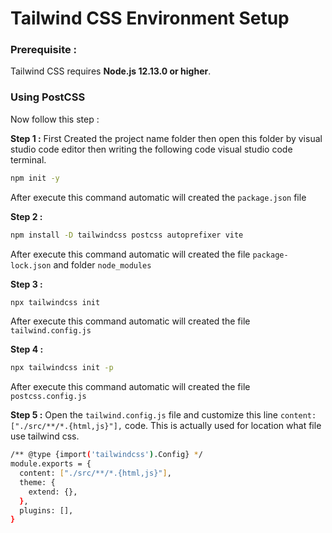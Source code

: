 # Tailwind CSS Environment Setup


### Prerequisite :
Tailwind CSS requires **Node.js 12.13.0 or higher**.


### Using PostCSS
Now follow this step :

**Step 1 :** First Created the project name folder then open this folder by visual studio code editor then writing the following code visual studio code terminal.

```sh
npm init -y
```
After execute this command automatic will created the `package.json` file

**Step 2 :**   

```sh
npm install -D tailwindcss postcss autoprefixer vite
```
After execute this command automatic will created the file `package-lock.json` and folder `node_modules`

**Step 3 :**   

```sh
npx tailwindcss init
```
After execute this command automatic will created the file `tailwind.config.js` 

**Step 4 :**   

```sh
npx tailwindcss init -p
```
After execute this command automatic will created the file `postcss.config.js` 

**Step 5 :** Open the `tailwind.config.js` file and customize this line `content: ["./src/**/*.{html,js}"],` code. This is actually used for  location what file use tailwind css.

```sh
/** @type {import('tailwindcss').Config} */
module.exports = {
  content: ["./src/**/*.{html,js}"],
  theme: {
    extend: {},
  },
  plugins: [],
}
```








